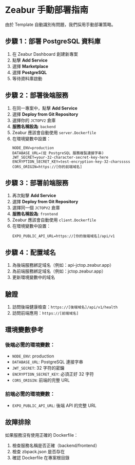 # Zeabur 手動部署指南

由於 Template 自動識別有問題，我們採用手動部署策略。

## 步驟 1：部署 PostgreSQL 資料庫

1. 在 Zeabur Dashboard 創建新專案
2. 點擊 **Add Service**
3. 選擇 **Marketplace**
4. 選擇 **PostgreSQL**
5. 等待資料庫啟動

## 步驟 2：部署後端服務

1. 在同一專案中，點擊 **Add Service**
2. 選擇 **Deploy from Git Repository**
3. 選擇你的 `JCTOPV2` 倉庫
4. **服務名稱設為**: `backend`
5. Zeabur 應該會自動使用 `server.Dockerfile`
6. 在環境變數中設置：
   ```
   NODE_ENV=production
   DATABASE_URL=(從 PostgreSQL 服務複製連接字串)
   JWT_SECRET=your-32-character-secret-key-here
   ENCRYPTION_SECRET_KEY=test-encryption-key-32-charsssss
   CORS_ORIGIN=https://[你的前端域名]
   ```

## 步驟 3：部署前端服務

1. 再次點擊 **Add Service**
2. 選擇 **Deploy from Git Repository**
3. 選擇同一個 `JCTOPV2` 倉庫
4. **服務名稱設為**: `frontend`
5. Zeabur 應該會自動使用 `client.Dockerfile`
6. 在環境變數中設置：
   ```
   EXPO_PUBLIC_API_URL=https://[你的後端域名]/api/v1
   ```

## 步驟 4：配置域名

1. 為後端服務綁定域名（例如：api-jctop.zeabur.app）
2. 為前端服務綁定域名（例如：jctop.zeabur.app）
3. 更新環境變數中的域名

## 驗證

1. 訪問後端健康檢查：`https://[後端域名]/api/v1/health`
2. 訪問前端應用：`https://[前端域名]`

## 環境變數參考

### 後端必需的環境變數：
- `NODE_ENV`: production
- `DATABASE_URL`: PostgreSQL 連接字串
- `JWT_SECRET`: 32 字符的密鑰
- `ENCRYPTION_SECRET_KEY`: 必須正好 32 字符
- `CORS_ORIGIN`: 前端的完整 URL

### 前端必需的環境變數：
- `EXPO_PUBLIC_API_URL`: 後端 API 的完整 URL

## 故障排除

如果服務沒有使用正確的 Dockerfile：
1. 檢查服務名稱是否正確（backend/frontend）
2. 檢查 zbpack.json 是否存在
3. 確認 Dockerfile 在專案根目錄